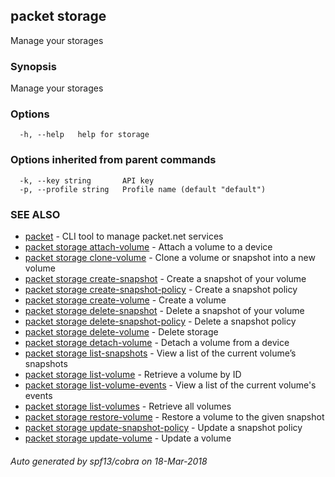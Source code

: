 ## packet storage

Manage your storages

### Synopsis

Manage your storages

### Options

```
  -h, --help   help for storage
```

### Options inherited from parent commands

```
  -k, --key string       API key
  -p, --profile string   Profile name (default "default")
```

### SEE ALSO

* [packet](packet.md)	 - CLI tool to manage packet.net services
* [packet storage attach-volume](packet_storage_attach-volume.md)	 - Attach a volume to a device
* [packet storage clone-volume](packet_storage_clone-volume.md)	 - Clone a volume or snapshot into a new volume
* [packet storage create-snapshot](packet_storage_create-snapshot.md)	 - Create a snapshot of your volume
* [packet storage create-snapshot-policy](packet_storage_create-snapshot-policy.md)	 - Create a snapshot policy
* [packet storage create-volume](packet_storage_create-volume.md)	 - Create a volume
* [packet storage delete-snapshot](packet_storage_delete-snapshot.md)	 - Delete a snapshot of your volume
* [packet storage delete-snapshot-policy](packet_storage_delete-snapshot-policy.md)	 - Delete a snapshot policy
* [packet storage delete-volume](packet_storage_delete-volume.md)	 - Delete storage
* [packet storage detach-volume](packet_storage_detach-volume.md)	 - Detach a volume from a device
* [packet storage list-snapshots](packet_storage_list-snapshots.md)	 - View a list of the current volume’s snapshots
* [packet storage list-volume](packet_storage_list-volume.md)	 - Retrieve a volume by ID
* [packet storage list-volume-events](packet_storage_list-volume-events.md)	 - View a list of the current volume's events
* [packet storage list-volumes](packet_storage_list-volumes.md)	 - Retrieve all volumes
* [packet storage restore-volume](packet_storage_restore-volume.md)	 - Restore a volume to the given snapshot
* [packet storage update-snapshot-policy](packet_storage_update-snapshot-policy.md)	 - Update a snapshot policy
* [packet storage update-volume](packet_storage_update-volume.md)	 - Update a volume

###### Auto generated by spf13/cobra on 18-Mar-2018
